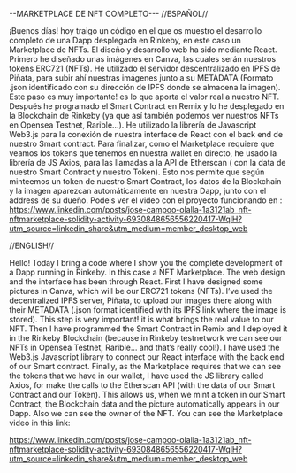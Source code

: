 --MARKETPLACE DE NFT COMPLETO---
//ESPAÑOL//

¡Buenos días! hoy traigo un código en el que os muestro el desarrollo completo de una Dapp desplegada en Rinkeby, en este caso un Marketplace de NFTs. El diseño y desarrollo web ha sido mediante React. Primero he diseñado unas imágenes en Canva, las cuales serán nuestros tokens ERC721 (NFTs). He utilizado el servidor descentralizado en IPFS de Piñata, para subir ahí nuestras imágenes junto a su METADATA (Formato .json identificado con su dirección de IPFS donde se almacena la imagen). Este paso es muy importante! es lo que aporta el valor real a nuestro NFT. Después he programado el Smart Contract en Remix y lo he desplegado en la Blockchain de Rinkeby (ya que así también podemos ver nuestros NFTs en Opensea Testnet, Rarible…).
He utilizado la librería de Javascript Web3.js para la conexión de nuestra interface de React con el back end de nuestro Smart contract. Para finalizar, como el Marketplace requiere que veamos los tokens que tenemos en nuestra wallet en directo, he usado la librería de JS Axios, para las llamadas a la API de Etherscan ( con la data de nuestro Smart Contract y nuestro Token). Esto nos permite que según minteemos un token de nuestro Smart Contract, los datos de la Blockchain y la imagen aparezcan automáticamente en nuestra Dapp, junto con el address de su dueño.
Podeis ver el video con el proyecto funcionando en : 
https://www.linkedin.com/posts/jose-campoo-olalla-1a3121ab_nft-nftmarketplace-solidity-activity-6930848656556220417-WqlH?utm_source=linkedin_share&utm_medium=member_desktop_web

//ENGLISH//

Hello! Today I bring a code where I show you the complete development of a Dapp running in Rinkeby. In this case a NFT Marketplace. The web design and the interface has been through React. First I have designed some pictures in Canva, which will be our ERC721 tokens (NFTs). I’ve used the decentralized IPFS server, Piñata, to upload our images there along with their METADATA (.json format identified with its IPFS link where the image is stored). This step is very important! it is what brings the real value to our NFT. Then I have programmed the Smart Contract in Remix and I deployed it in the Rinkeby Blockchain (because in Rinkeby testnetwork we can see our NFTs in Opensea Testnet, Rarible… and that’s really cool!). I have used the Web3.js Javascript library to connect our React interface with the back end of our Smart contract. Finally, as the Marketplace requires that we can see the tokens that we have in our wallet, I have used the JS library called Axios, for make the calls to the Etherscan API (with the data of our Smart Contract and our Token). This allows us, when we mint a token in our Smart Contract, the Blockchain data and the picture automatically appears in our Dapp. Also we can see the owner of the NFT.
You can see the Marketplace video in this link:

https://www.linkedin.com/posts/jose-campoo-olalla-1a3121ab_nft-nftmarketplace-solidity-activity-6930848656556220417-WqlH?utm_source=linkedin_share&utm_medium=member_desktop_web
